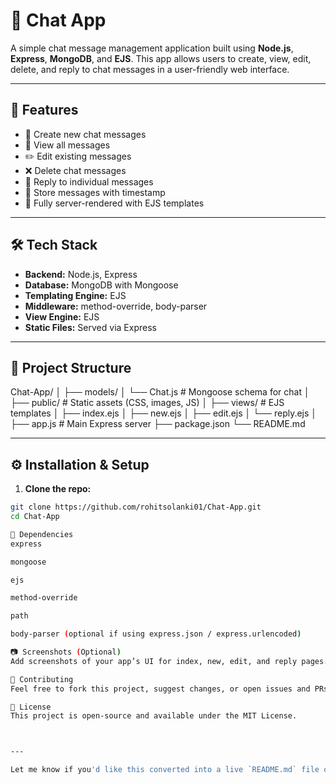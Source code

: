 
# 💬 Chat App

A simple chat message management application built using **Node.js**, **Express**, **MongoDB**, and **EJS**. This app allows users to create, view, edit, delete, and reply to chat messages in a user-friendly web interface.

---

## 🚀 Features

- 📨 Create new chat messages
- 📃 View all messages
- ✏️ Edit existing messages
- ❌ Delete chat messages
- 🔁 Reply to individual messages
- 📅 Store messages with timestamp
- 🧱 Fully server-rendered with EJS templates

---

## 🛠️ Tech Stack

- **Backend:** Node.js, Express
- **Database:** MongoDB with Mongoose
- **Templating Engine:** EJS
- **Middleware:** method-override, body-parser
- **View Engine:** EJS
- **Static Files:** Served via Express

---

## 📂 Project Structure
Chat-App/
│
├── models/
│ └── Chat.js # Mongoose schema for chat
│
├── public/ # Static assets (CSS, images, JS)
│
├── views/ # EJS templates
│ ├── index.ejs
│ ├── new.ejs
│ ├── edit.ejs
│ └── reply.ejs
│
├── app.js # Main Express server
├── package.json
└── README.md



---

## ⚙️ Installation & Setup

1. **Clone the repo:**
```bash
git clone https://github.com/rohitsolanki01/Chat-App.git
cd Chat-App

📌 Dependencies
express

mongoose

ejs

method-override

path

body-parser (optional if using express.json / express.urlencoded)

📷 Screenshots (Optional)
Add screenshots of your app’s UI for index, new, edit, and reply pages.

🤝 Contributing
Feel free to fork this project, suggest changes, or open issues and PRs.

📝 License
This project is open-source and available under the MIT License.



---

Let me know if you'd like this converted into a live `README.md` file or want to include screenshots, badges, or a hosted demo link.




